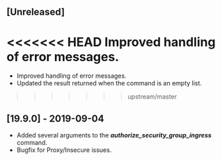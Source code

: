 ## [Unreleased]
<<<<<<< HEAD
Improved handling of error messages.
=======
* Improved handling of error messages.
* Updated the result returned when the command is an empty list.
>>>>>>> upstream/master

## [19.9.0] - 2019-09-04
* Added several arguments to the ***authorize_security_group_ingress*** command.
* Bugfix for Proxy/Insecure issues.
